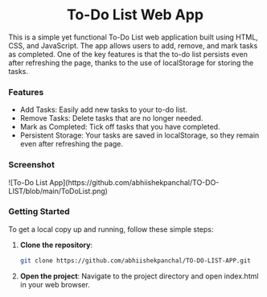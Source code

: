 <h1 align="center">To-Do List Web App</h1>
This is a simple yet functional To-Do List web application built using HTML, CSS, and JavaScript. The app allows users to add, remove, and mark tasks as completed. One of the key features is that the to-do list persists even after refreshing the page, thanks to the use of localStorage for storing the tasks.
<br>

<h3>Features</h3>
<ul>
  <li>Add Tasks: Easily add new tasks to your to-do list.</li>
  <li>Remove Tasks: Delete tasks that are no longer needed.</li>
  <li>Mark as Completed: Tick off tasks that you have completed.</li>
  <li>Persistent Storage: Your tasks are saved in localStorage, so they remain even after refreshing the page.</li>
</ul>

<h3>Screenshot</h3>
![To-Do List App](https://github.com/abhiishekpanchal/TO-DO-LIST/blob/main/ToDoList.png)


<br>
<h3>Getting Started</h3>
To get a local copy up and running, follow these simple steps:

1. **Clone the repository**:
   ```sh
   git clone https://github.com/abhiishekpanchal/TO-DO-LIST-APP.git
2. **Open the project**:
Navigate to the project directory and open index.html in your web browser.
